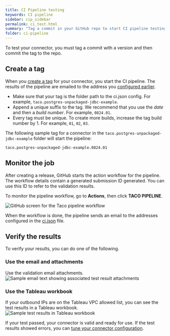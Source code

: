 ```yaml
---
title: CI Pipeline testing
keywords: CI pipeline
sidebar: cip_sidebar
permalink: ci_test.html
summary: "Tag a commit in your GitHub repo to start CI pipeline testing and verification jobs."
folder: ci-pipeline
---
```


To test your connector, you must tag a commit with a version and then commit the tag to the repo.
## Create a tag
When you [create a tag](https://docs.github.com/en/desktop/contributing-and-collaborating-using-github-desktop/managing-commits/managing-tags) for your connector, you start the CI pipeline. The results of the pipeline are emailed to the address you [configured earlier](./ci_configuration.html).

 * Make sure that your tag is the folder path to the ci.json config. 
   For example, `taco.postgres-unpackaged-jdbc-example`.
 * Append a unique suffix to the tag. We recommend that you use the *date* and then a *build number*.
   For example, `0824.01`.
 * Every tag must be unique. To create more builds, increase the tag build number by 1. For example, `01`, `02`, `03`.

The following sample tag for a connector in the `taco.postgres-unpackaged-jdbc-example` folder will start the pipeline: 

```taco.postgres-unpackaged-jdbc-example.0824.01```

## Monitor the job

After creating a release, GitHub starts the action workflow for the pipeline. The workflow details contain a generated submission ID generated. You can use this ID to refer to the validation results.

To monitor the pipeline workflow, go to **Actions**, then click **TACO PIPELINE**.

<img src="images/connectivity_ci_action.png" alt="GitHub screen for the Taco pipeline workflow" />

<!-- Include email, attachments (possibly show example of each), and also add section for Tuning/Fixing problems. -->

When the workflow is done, the pipeline sends an email to the addresses configured in the [ci.json](ci_configuration.html#step-2-edit-your-configuration-file) file.

## Verify the results

To verify your results, you can do one of the following.

### Use the email and attachments
Use the validation email attachments.
<img src="images/connectivity_ci_pipeline_email.jpg" alt="Sample email text showing associated test result attachments" />

### Use the Tableau workbook
If your outbound IPs are on the Tableau VPC allowed list, you can see the test results in a Tableau workbook.
<img src="images/connectivity_ci_workbook.png" alt="Sample test results in Tableau workbook">
     
If your test passed, your connector is valid and ready for use. If the test results showed errors, you can [tune your connector configuration](ci_tuning.html).
